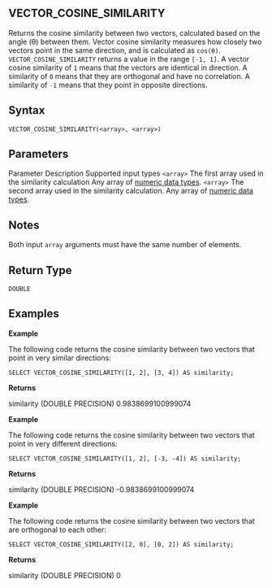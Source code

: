 ## [](#vector_cosine_similarity)VECTOR\_COSINE\_SIMILARITY

Returns the cosine similarity between two vectors, calculated based on the angle (θ) between them. Vector cosine similarity measures how closely two vectors point in the same direction, and is calculated as `cos(θ)`. `VECTOR_COSINE_SIMILARITY` returns a value in the range `[-1, 1]`. A vector cosine similarity of `1` means that the vectors are identical in direction. A similarity of `0` means that they are orthogonal and have no correlation. A similarity of `-1` means that they point in opposite directions.

## [](#syntax)Syntax

```
VECTOR_COSINE_SIMILARITY(<array>, <array>)
```

## [](#parameters)Parameters

Parameter Description Supported input types `<array>` The first array used in the similarity calculation Any array of [numeric data types](/sql_reference/data-types.html#numeric). `<array>` The second array used in the similarity calculation. Any array of [numeric data types](/sql_reference/data-types.html#numeric).

## [](#notes)Notes

Both input `array` arguments must have the same number of elements.

## [](#return-type)Return Type

`DOUBLE`

## [](#examples)Examples

**Example**

The following code returns the cosine similarity between two vectors that point in very similar directions:

```
SELECT VECTOR_COSINE_SIMILARITY([1, 2], [3, 4]) AS similarity;
```

**Returns**

similarity (DOUBLE PRECISION) 0.9838699100999074

**Example**

The following code returns the cosine similarity between two vectors that point in very different directions:

```
SELECT VECTOR_COSINE_SIMILARITY([1, 2], [-3, -4]) AS similarity;
```

**Returns**

similarity (DOUBLE PRECISION) -0.9838699100999074

**Example**

The following code returns the cosine similarity between two vectors that are orthogonal to each other:

```
SELECT VECTOR_COSINE_SIMILARITY([2, 0], [0, 2]) AS similarity;
```

**Returns**

similarity (DOUBLE PRECISION) 0